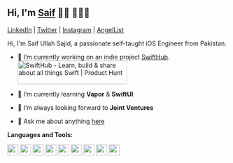 ## Hi, I'm [Saif](https://saifullahsajid.github.io/portfolio/) 👋🏻 👨🏻‍💻


 [LinkedIn](https://www.linkedin.com/in/saifsajid99/) | [Twitter](https://twitter.com/saifcodes) | [Instagram](https://instagram.com/saifcodes) | [AngelList](https://angel.co/u/saifullahsajid)


Hi, I'm Saif Ullah Sajid, a passionate self-taught iOS Engineer from Pakistan.

- 🔭 I’m currently working on an indie project [SwiftHub](https://apps.apple.com/pk/app/swifthub-learn-build-share/id1539940969).
<a href="https://www.producthunt.com/posts/swifthub?utm_source=badge-featured&utm_medium=badge&utm_souce=badge-swifthub" target="_blank"><img src="https://api.producthunt.com/widgets/embed-image/v1/featured.svg?post_id=275625&theme=dark" alt="SwiftHub - Learn, build & share about all things Swift | Product Hunt" style="width: 250px; height: 54px;" width="250" height="54" /></a>

- 🌱  I’m currently learning **Vapor** & **SwiftUI**
- 💼  I’m always looking forward to **Joint Ventures**
- 💬  Ask me about anything [here](https://github.com/saifullahsajid/saifullahsajid/issues)
<!--- 👯 I’m looking to collaborate on -->

**Languages and Tools:**  

<code><img height="25" src="https://upload.wikimedia.org/wikipedia/commons/thumb/9/9d/Swift_logo.svg/1200px-Swift_logo.svg.png"></code>
<code><img height="25" src="https://developer.apple.com/assets/elements/icons/swiftui/swiftui-96x96_2x.png"></code>
<code><img height="25" src="https://upload.wikimedia.org/wikipedia/commons/1/1e/Xcode_Icon.png"></code>
<code><img height="25" src="https://seeklogo.com/images/S/sourcetree-logo-852CEF45CF-seeklogo.com.png"></code>
<code><img height="25" src="https://upload.wikimedia.org/wikipedia/commons/thumb/9/98/WordPress_blue_logo.svg/1024px-WordPress_blue_logo.svg.png"></code> 
<code><img height="25" src="https://www.w3.org/html/logo/downloads/HTML5_Logo_512.png"></code> 
<code><img height="25" src="https://seeklogo.com/images/C/css3-logo-8724075274-seeklogo.com.png"></code> 
<code><img height="25" src="https://git-scm.com/images/logos/downloads/Git-Icon-1788C.png"></code> 
<code><img height="25" src="https://upload.wikimedia.org/wikipedia/en/thumb/6/62/MySQL.svg/1200px-MySQL.svg.png"></code> 
